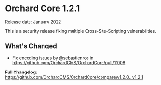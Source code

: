 # Orchard Core 1.2.1

Release date: January 2022

This is a security release fixing multiple Cross-Site-Scripting vulnerabilities.

## What's Changed
* Fix encoding issues by @sebastienros in https://github.com/OrchardCMS/OrchardCore/pull/11008


**Full Changelog**: https://github.com/OrchardCMS/OrchardCore/compare/v1.2.0...v1.2.1
